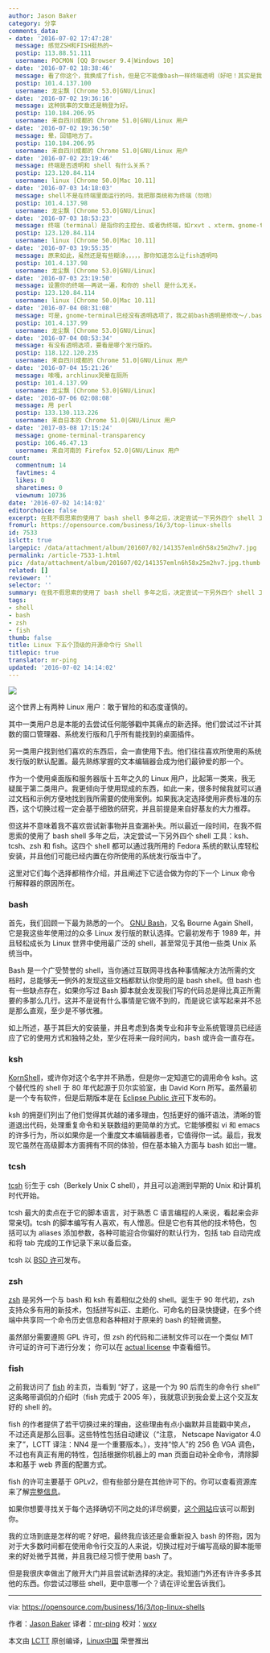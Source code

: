 ```yaml
---
author: Jason Baker
category: 分享
comments_data:
- date: '2016-07-02 17:47:28'
  message: 感觉ZSH和FISH挺热的~
  postip: 113.88.51.111
  username: POCMON [QQ Browser 9.4|Windows 10]
- date: '2016-07-02 18:38:46'
  message: 看了你这个，我换成了fish，但是它不能像bash一样终端透明（好吧！其实是我不会设置），现在好纠结，是要终端透明还是高大上的命令提示和补全。
  postip: 101.4.137.100
  username: 龙尘飘 [Chrome 53.0|GNU/Linux]
- date: '2016-07-02 19:36:16'
  message: 这种挑事的文章还是稍登为好。
  postip: 110.184.206.95
  username: 来自四川成都的 Chrome 51.0|GNU/Linux 用户
- date: '2016-07-02 19:36:50'
  message: 晕，回错地方了。
  postip: 110.184.206.95
  username: 来自四川成都的 Chrome 51.0|GNU/Linux 用户
- date: '2016-07-02 23:19:46'
  message: 终端是否透明和 shell 有什么关系？
  postip: 123.120.84.114
  username: linux [Chrome 50.0|Mac 10.11]
- date: '2016-07-03 14:18:03'
  message: shell不是在终端里面运行的吗，我把那类统称为终端（勿喷）
  postip: 101.4.137.98
  username: 龙尘飘 [Chrome 53.0|GNU/Linux]
- date: '2016-07-03 18:53:23'
  message: 终端（terminal）是指你的主控台、或者伪终端，如rxvt 、xterm、gnome-term 等。shell 只是终端里运行的一个程序而已。
  postip: 123.120.84.114
  username: linux [Chrome 50.0|Mac 10.11]
- date: '2016-07-03 19:55:35'
  message: 原来如此，虽然还是有些糊涂，，，，，那你知道怎么让fish透明吗
  postip: 101.4.137.98
  username: 龙尘飘 [Chrome 53.0|GNU/Linux]
- date: '2016-07-03 23:19:50'
  message: 设置你的终端——再说一遍，和你的 shell 是什么无关。
  postip: 123.120.84.114
  username: linux [Chrome 50.0|Mac 10.11]
- date: '2016-07-04 08:31:08'
  message: 可是，gnome-terminal已经没有透明选项了，我之前bash透明是修改～/.bashrc实现的，同样的方法zsh也可以，但是fish不行
  postip: 101.4.137.99
  username: 龙尘飘 [Chrome 53.0|GNU/Linux]
- date: '2016-07-04 08:53:34'
  message: 有没有透明选项，要看是哪个发行版的。
  postip: 118.122.120.235
  username: 来自四川成都的 Chrome 51.0|GNU/Linux 用户
- date: '2016-07-04 15:21:26'
  message: 嗦嘎，archlinux哭晕在厕所
  postip: 101.4.137.99
  username: 龙尘飘 [Chrome 53.0|GNU/Linux]
- date: '2016-07-06 02:08:08'
  message: 用 perl
  postip: 133.130.113.226
  username: 来自日本的 Chrome 51.0|GNU/Linux 用户
- date: '2017-03-08 17:15:24'
  message: gnome-terminal-transparency
  postip: 106.46.47.13
  username: 来自河南的 Firefox 52.0|GNU/Linux 用户
count:
  commentnum: 14
  favtimes: 4
  likes: 0
  sharetimes: 0
  viewnum: 10736
date: '2016-07-02 14:14:02'
editorchoice: false
excerpt: 在我不假思索的使用了 bash shell 多年之后，决定尝试一下另外四个 shell 工具：ksh、tcsh、zsh 和 fish。
fromurl: https://opensource.com/business/16/3/top-linux-shells
id: 7533
islctt: true
largepic: /data/attachment/album/201607/02/141357emln6h58x25m2hv7.jpg
permalink: /article-7533-1.html
pic: /data/attachment/album/201607/02/141357emln6h58x25m2hv7.jpg.thumb.jpg
related: []
reviewer: ''
selector: ''
summary: 在我不假思索的使用了 bash shell 多年之后，决定尝试一下另外四个 shell 工具：ksh、tcsh、zsh 和 fish。
tags:
- shell
- bash
- zsh
- fish
thumb: false
title: Linux 下五个顶级的开源命令行 Shell
titlepic: true
translator: mr-ping
updated: '2016-07-02 14:14:02'
---
```


![](/data/attachment/album/201607/02/141357emln6h58x25m2hv7.jpg)


这个世界上有两种 Linux 用户：敢于冒险的和态度谨慎的。


其中一类用户总是本能的去尝试任何能够戳中其痛点的新选择。他们尝试过不计其数的窗口管理器、系统发行版和几乎所有能找到的桌面插件。


另一类用户找到他们喜欢的东西后，会一直使用下去。他们往往喜欢所使用的系统发行版的默认配置。最先熟练掌握的文本编辑器会成为他们最钟爱的那一个。


作为一个使用桌面版和服务器版十五年之久的 Linux 用户，比起第一类来，我无疑属于第二类用户。我更倾向于使用现成的东西，如此一来，很多时候我就可以通过文档和示例方便地找到我所需要的使用案例。如果我决定选择使用非费标准的东西，这个切换过程一定会基于细致的研究，并且前提是来自好基友的大力推荐。


但这并不意味着我不喜欢尝试新事物并且查漏补失。所以最近一段时间，在我不假思索的使用了 bash shell 多年之后，决定尝试一下另外四个 shell 工具：ksh、tcsh、zsh 和 fish。这四个 shell 都可以通过我所用的 Fedora 系统的默认库轻松安装，并且他们可能已经内置在你所使用的系统发行版当中了。


这里对它们每个选择都稍作介绍，并且阐述下它适合做为你的下一个 Linux 命令行解释器的原因所在。


### bash


首先，我们回顾一下最为熟悉的一个。 [GNU Bash](https://www.gnu.org/software/bash/)，又名 Bourne Again Shell，它是我这些年使用过的众多 Linux 发行版的默认选择。它最初发布于 1989 年，并且轻松成长为 Linux 世界中使用最广泛的 shell，甚至常见于其他一些类 Unix 系统当中。


Bash 是一个广受赞誉的 shell，当你通过互联网寻找各种事情解决方法所需的文档时，总能够无一例外的发现这些文档都默认你使用的是 bash shell。但 bash 也有一些缺点存在，如果你写过 Bash 脚本就会发现我们写的代码总是得比真正所需要的多那么几行。这并不是说有什么事情是它做不到的，而是说它读写起来并不总是那么直观，至少是不够优雅。


如上所述，基于其巨大的安装量，并且考虑到各类专业和非专业系统管理员已经适应了它的使用方式和独特之处，至少在将来一段时间内，bash 或许会一直存在。


### ksh


[KornShell](http://www.kornshell.org/)，或许你对这个名字并不熟悉，但是你一定知道它的调用命令 ksh。这个替代性的 shell 于 80 年代起源于贝尔实验室，由 David Korn 所写。虽然最初是一个专有软件，但是后期版本是在 [Eclipse Public 许可](https://www.eclipse.org/legal/epl-v10.html)下发布的。


ksh 的拥趸们列出了他们觉得其优越的诸多理由，包括更好的循环语法，清晰的管道退出代码，处理重复命令和关联数组的更简单的方式。它能够模拟 vi 和 emacs 的许多行为，所以如果你是一个重度文本编辑器患者，它值得你一试。最后，我发现它虽然在高级脚本方面拥有不同的体验，但在基本输入方面与 bash 如出一辙。


### tcsh


[tcsh](http://www.tcsh.org/Welcome) 衍生于 csh（Berkely Unix C shell），并且可以追溯到早期的 Unix 和计算机时代开始。


tcsh 最大的卖点在于它的脚本语言，对于熟悉 C 语言编程的人来说，看起来会非常亲切。tcsh 的脚本编写有人喜欢，有人憎恶。但是它也有其他的技术特色，包括可以为 aliases 添加参数，各种可能迎合你偏好的默认行为，包括 tab 自动完成和将 tab 完成的工作记录下来以备后查。


tcsh 以 [BSD 许可](https://en.wikipedia.org/wiki/BSD_licenses)发布。


### zsh


[zsh](http://www.zsh.org/) 是另外一个与 bash 和 ksh 有着相似之处的 shell。诞生于 90 年代初，zsh 支持众多有用的新技术，包括拼写纠正、主题化、可命名的目录快捷键，在多个终端中共享同一个命令历史信息和各种相对于原来的 bash 的轻微调整。


虽然部分需要遵照 GPL 许可，但 zsh 的代码和二进制文件可以在一个类似 MIT 许可证的许可下进行分发； 你可以在 [actual license](https://sourceforge.net/p/zsh/code/ci/master/tree/LICENCE) 中查看细节。


### fish


之前我访问了 [fish](https://fishshell.com/) 的主页，当看到 “好了，这是一个为 90 后而生的命令行 shell” 这条略带调侃的介绍时（fish 完成于 2005 年），我就意识到我会爱上这个交互友好的 shell 的。


fish 的作者提供了若干切换过来的理由，这些理由有点小幽默并且能戳中笑点，不过还真是那么回事。这些特性包括自动建议（“注意， Netscape Navigator 4.0 来了”，LCTT 译注：NN4 是一个重要版本。），支持“惊人”的 256 色 VGA 调色，不过也有真正有用的特性，包括根据你机器上的 man 页面自动补全命令，清除脚本和基于 web 界面的配置方式。


fish 的许可主要基于 GPLv2，但有些部分是在其他许可下的。你可以查看资源库来了解[完整信息](https://github.com/fish-shell/fish-shell/blob/master/COPYING)。


 


如果你想要寻找关于每个选择确切不同之处的详尽纲要，[这个网站](http://hyperpolyglot.org/unix-shells)应该可以帮到你。


我的立场到底是怎样的呢？好吧，最终我应该还是会重新投入 bash 的怀抱，因为对于大多数时间都在使用命令行交互的人来说，切换过程对于编写高级的脚本能带来的好处微乎其微，并且我已经习惯于使用 bash 了。


但是我很庆幸做出了敞开大门并且尝试新选择的决定。我知道门外还有许许多多其他的东西。你尝试过哪些 shell，更中意哪一个？请在评论里告诉我们。




---


via: <https://opensource.com/business/16/3/top-linux-shells>


作者：[Jason Baker](https://opensource.com/users/jason-baker) 译者：[mr-ping](https://github.com/mr-ping) 校对：[wxy](https://github.com/wxy)


本文由 [LCTT](https://github.com/LCTT/TranslateProject) 原创编译，[Linux中国](https://linux.cn/) 荣誉推出